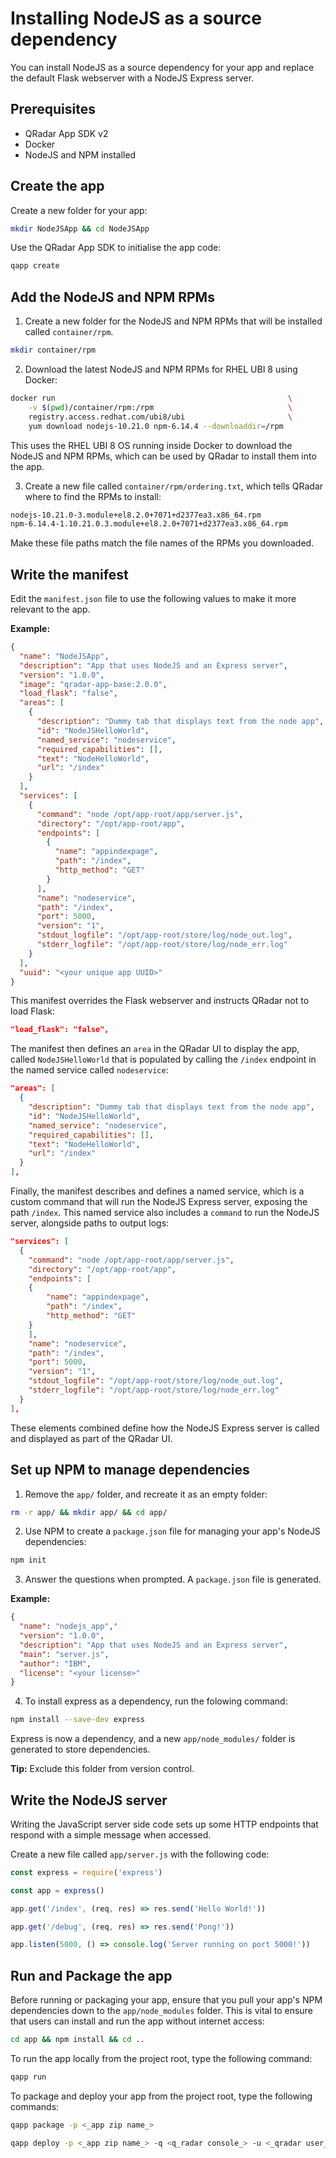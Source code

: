# Installing NodeJS as a source dependency

You can install NodeJS as a source dependency for your app and replace the default Flask webserver with a NodeJS
Express server.

## Prerequisites

- QRadar App SDK v2
- Docker
- NodeJS and NPM installed

## Create the app

Create a new folder for your app:

```bash
mkdir NodeJSApp && cd NodeJSApp
```

Use the QRadar App SDK to initialise the app code:

```bash
qapp create
```

## Add the NodeJS and NPM RPMs

1. Create a new folder for the NodeJS and NPM RPMs that will be installed called `container/rpm`.

```bash
mkdir container/rpm
```

2. Download the latest NodeJS and NPM RPMs for RHEL UBI 8 using Docker:

```bash
docker run                                                    \
    -v $(pwd)/container/rpm:/rpm                              \
    registry.access.redhat.com/ubi8/ubi                       \
    yum download nodejs-10.21.0 npm-6.14.4 --downloaddir=/rpm
```

This uses the RHEL UBI 8 OS running inside Docker to download the NodeJS and NPM RPMs, which can be used by QRadar to install them into the app.

3. Create a new file called `container/rpm/ordering.txt`, which tells QRadar where to find the RPMs to install:

```txt
nodejs-10.21.0-3.module+el8.2.0+7071+d2377ea3.x86_64.rpm
npm-6.14.4-1.10.21.0.3.module+el8.2.0+7071+d2377ea3.x86_64.rpm
```

Make these file paths match the file names of the RPMs you downloaded.

## Write the manifest

Edit the `manifest.json` file to use the following values to make it more relevant to
the app.

**Example:**

```json
{
  "name": "NodeJSApp",
  "description": "App that uses NodeJS and an Express server",
  "version": "1.0.0",
  "image": "qradar-app-base:2.0.0",
  "load_flask": "false",
  "areas": [
    {
      "description": "Dummy tab that displays text from the node app",
      "id": "NodeJSHelloWorld",
      "named_service": "nodeservice",
      "required_capabilities": [],
      "text": "NodeHelloWorld",
      "url": "/index"
    }
  ],
  "services": [
    {
      "command": "node /opt/app-root/app/server.js",
      "directory": "/opt/app-root/app",
      "endpoints": [
        {
          "name": "appindexpage",
          "path": "/index",
          "http_method": "GET"
        }
      ],
      "name": "nodeservice",
      "path": "/index",
      "port": 5000,
      "version": "1",
      "stdout_logfile": "/opt/app-root/store/log/node_out.log",
      "stderr_logfile": "/opt/app-root/store/log/node_err.log"
    }
  ],
  "uuid": "<your unique app UUID>"
}
```

This manifest overrides the Flask webserver and instructs QRadar not to load Flask:

```json
"load_flask": "false",
```

The manifest then defines an `area` in the QRadar UI to display the app, called
`NodeJSHelloWorld` that is populated by calling the `/index` endpoint in the
named service called `nodeservice`:

```json
"areas": [
  {
    "description": "Dummy tab that displays text from the node app",
    "id": "NodeJSHelloWorld",
    "named_service": "nodeservice",
    "required_capabilities": [],
    "text": "NodeHelloWorld",
    "url": "/index"
  }
],
```

Finally, the manifest describes and defines a named service, which is a custom
command that will run the NodeJS Express server, exposing the path `/index`.
This named service also includes a `command` to run the NodeJS server,
alongside paths to output logs:

```json
"services": [
  {
    "command": "node /opt/app-root/app/server.js",
    "directory": "/opt/app-root/app",
    "endpoints": [
    {
        "name": "appindexpage",
        "path": "/index",
        "http_method": "GET"
    }
    ],
    "name": "nodeservice",
    "path": "/index",
    "port": 5000,
    "version": "1",
    "stdout_logfile": "/opt/app-root/store/log/node_out.log",
    "stderr_logfile": "/opt/app-root/store/log/node_err.log"
  }
],
```

These elements combined define how the NodeJS Express server is called
and displayed as part of the QRadar UI.

## Set up NPM to manage dependencies

1. Remove the `app/` folder, and recreate it as an empty folder:
```bash
rm -r app/ && mkdir app/ && cd app/
```

2. Use NPM to create a `package.json` file for managing your app's NodeJS dependencies:

```bash
npm init
```

3. Answer the questions when prompted. A `package.json` file is generated.

**Example:**

```json
{
  "name": "nodejs_app",'
  "version": "1.0.0",
  "description": "App that uses NodeJS and an Express server",
  "main": "server.js",
  "author": "IBM",
  "license": "<your license>"
}
```

4. To install express as a dependency, run the folowing command:

```bash
npm install --save-dev express
```

Express is now a dependency, and a new `app/node_modules/` folder is 
generated to store dependencies. 

**Tip:** Exclude this folder from version control.

## Write the NodeJS server

Writing the JavaScript server side code sets up some HTTP endpoints that respond with a simple message when accessed.

Create a new file called `app/server.js` with the following code:

```javascript
const express = require('express')

const app = express()

app.get('/index', (req, res) => res.send('Hello World!'))

app.get('/debug', (req, res) => res.send('Pong!'))

app.listen(5000, () => console.log('Server running on port 5000!'))
```

## Run and Package the app

Before running or packaging your app, ensure that you pull your app's NPM
dependencies down to the `app/node_modules` folder. This is vital to ensure that
users can install and run the app without internet access:

```bash
cd app && npm install && cd ..
```

To run the app locally from the project root, type the following command:

```bash
qapp run
```

To package and deploy your app from the project root, type the following commands:

```bash
qapp package -p <_app zip name_>

qapp deploy -p <_app zip name_> -q <q_radar console_> -u <_qradar user_>
```
